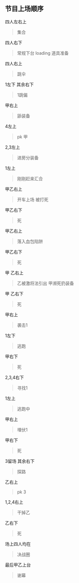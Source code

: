 ## 节目上场顺序
四人左右上
>集合

四人右下
>常规下台 loading 道具准备

四人右上
>跳伞

1左下 其余右下
>1跳偏

甲右上
>舔装备

4左上
>pk 甲

2,3左上
>进房分装备

1左上
>刚刚赶来汇合

甲乙右上
>开车上场 被打死

甲乙右下
>死

甲乙右上
>落入血包陷阱

甲乙右下
>死

甲 乙右上
>乙被激将法引出 甲濒死扔装备

甲 乙右下
>死

甲右上
>袭击1

1左下
>逃跑

甲右下
>死

2,3,4右下
>寻找1

1左上
>逃跑中

甲右上
>埋伏1

甲右下
>死

3留场 其余右下
>探路

乙右上
>pk 3

1,2,4右上
>干掉乙

乙右下
>死

场上四人均在
>决战圈

最后甲乙上台
>谢幕

